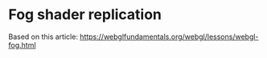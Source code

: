 # Fog shader replication
Based on this article: https://webglfundamentals.org/webgl/lessons/webgl-fog.html